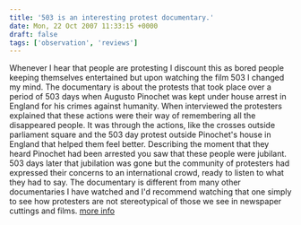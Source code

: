 ```yaml
---
title: '503 is an interesting protest documentary.'
date: Mon, 22 Oct 2007 11:33:15 +0000
draft: false
tags: ['observation', 'reviews']
---
```


Whenever I hear that people are protesting I discount this as bored people keeping themselves entertained but upon watching the film 503 I changed my mind. The documentary is about the protests that took place over a period of 503 days when Augusto Pinochet was kept under house arrest in England for his crimes against humanity. When interviewed the protesters explained that these actions were their way of remembering all the disappeared people. It was through the actions, like the crosses outside parliament square and the 503 day protest outside Pinochet's house in England that helped them feel better. Describing the moment that they heard Pinochet had been arrested you saw that these people were jubilant. 503 days later that jubilation was gone but the community of protesters had expressed their concerns to an international crowd, ready to listen to what they had to say. The documentary is different from many other documentaries I have watched and I'd recommend watching that one simply to see how protesters are not stereotypical of those we see in newspaper cuttings and films. [more info](http://www.frontlineclub.com/club_events.php?day=2007-10-21)